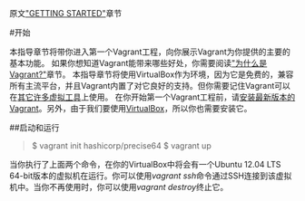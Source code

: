 原文["GETTING STARTED"](https://www.vagrantup.com/docs/getting-started/)章节

<!-- START doctoc -->
#开始
<!-- END doctoc -->

本指导章节将带你进入第一个Vagrant工程，向你展示Vagrant为你提供的主要的基本功能。
如果你想知道Vagrant能带来哪些好处，你需要阅读["为什么是Vagrant?"]()章节。
本指导章节将使用VirtualBox作为环境，因为它是免费的，兼容所有主流平台，并且Vagrant内置了对它良好的支持。但你需要记住Vagrant可以在[其它许多虚拟工具](https://www.vagrantup.com/docs/getting-started/providers.html)上使用。
在你开始第一个Vagrant工程前，请[安装最新版本的Vagrant]()。另外，由于我们要使用[VirtualBox](https://www.virtualbox.org/)，所以你也需要安装它。

##启动和运行

>$ vagrant init hashicorp/precise64
>$ vagrant up

当你执行了上面两个命令，在你的VirtualBox中将会有一个Ubuntu 12.04 LTS 64-bit版本的虚拟机在运行。你可以使用*vagrant ssh*命令通过SSH连接到该虚拟机中。当你不再使用时，你可以使用*vagrant destroy*终止它。
